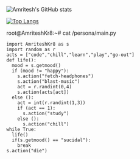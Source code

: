 ![Amritesh's GitHub stats](https://github-readme-stats.vercel.app/api?username=AmriteshKr8&hide=contribs,prs&rank_icon=github&show_icons=true&theme=tokyonight&bg_color=45,de9797,97d8de&text_color=333333&icon_color=111111&title_color=222222&ring_color=773eb3&border_color=#dddddd)

[![Top Langs](https://github-readme-stats.vercel.app/api/top-langs/?username=AmriteshKr8&layout=donut-vertical&theme=tokyonight&bg_color=45,de9797,97d8de&text_color=333333&title_color=222222&border_color=#dddddd)](https://github.com/anuraghazra/github-readme-stats)


root@AmriteshKr8:~# cat /persona/main.py
```
import AmriteshKr8 as s
import random as r
acts = ["code","chill","learn","play","go-out"]
def life():
  mood = s.getmood()
  if (mood != "happy"):
    s.action("fetch-headphones")
    s.action("blast-music")
    act = r.randint(0,4)
    s.action(acts[act])
  else ():
    act = int(r.randint(1,3))
    if (act == 1):
      s.action("study")
    else ():
      s.action("chill")
while True:
  life()
  if(s.getmood() == "sucidal"):
    break
s.action("die")
```
